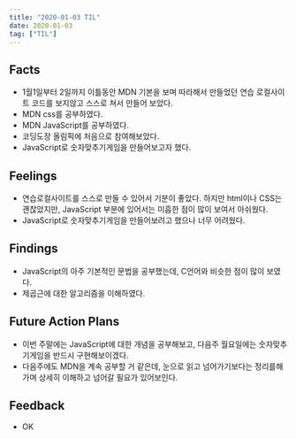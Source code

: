 ```yaml
---
title: "2020-01-03 TIL"
date: 2020-01-03
tag: ["TIL"]
---
```


## Facts

- 1월1일부터 2일까지 이틀동안 MDN 기본을 보며 따라해서 만들었던 연습 로컬사이트 코드를 보지않고 스스로 쳐서 만들어 보았다.
- MDN css를 공부하였다.
- MDN JavaScript를 공부하였다.
- 코딩도장 올림픽에 처음으로 참여해보았다.
- JavaScript로 숫자맞추기게임을 만들어보고자 했다.

## Feelings

- 연습로컬사이트를 스스로 만들 수 있어서 기분이 좋았다. 하지만 html이나 CSS는 괜찮았지만, JavaScript 부분에 있어서는 미흡한 점이 많이 보여서 아쉬웠다.
- JavaScript로 숫자맞추기게임을 만들어보려고 했으나 너무 어려웠다.

## Findings

- JavaScript의 아주 기본적인 문법을 공부했는데, C언어와 비슷한 점이 많이 보였다.
- 제곱근에 대한 알고리즘을 이해하였다.

## Future Action Plans

- 이번 주말에는 JavaScript에 대한 개념을 공부해보고, 다음주 월요일에는 숫자맞추기게임을 반드시 구현해보이겠다.
- 다음주에도 MDN을 계속 공부할 거 같은데, 눈으로 읽고 넘어가기보다는 정리를해가며 상세히 이해하고 넘어갈 필요가 있어보인다.

## Feedback

- OK

